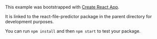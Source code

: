 This example was bootstrapped with [Create React App](https://github.com/facebook/create-react-app).

It is linked to the react-file-predictor package in the parent directory for development purposes.

You can run `npm install` and then `npm start` to test your package.
